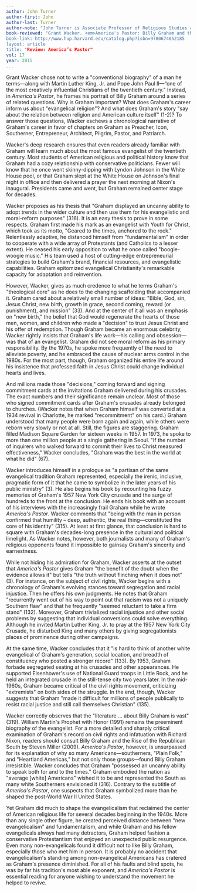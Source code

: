 ```yaml
---
author: John Turner
author-first: John
author-last: Turner
author-note: "John Turner is Associate Professor of Religious Studies at George Mason University."
book-reviewed: "Grant Wacker. <em>America's Pastor: Billy Graham and the Shaping of a Nation</em>. Cambridge: The Belknap Press of Harvard University Press, 2014. 413 pages. ISBN 978-0674052185.
book-link: http://www.hup.harvard.edu/catalog.php?isbn=9780674052185
layout: article
title: "Review: America’s Pastor"
vol: 17
year: 2015
...
```


Grant Wacker chose not to write a "conventional biography" of a man he terms—along with Martin Luther King, Jr. and Pope John Paul II—“one of the most creatively influential Christians of the twentieth century." Instead, in *America's Pastor*, he frames his portrait of Billy Graham around a series of related questions. Why is Graham important? What does Graham's career inform us about "evangelical religion"? And what does Graham's story "say about the relation between religion and American culture itself" (1-2)? To answer those questions, Wacker eschews a chronological narrative of Graham's career in favor of chapters on Graham as Preacher, Icon, Southerner, Entrepreneur, Architect, Pilgrim, Pastor, and Patriarch. 

Wacker's deep research ensures that even readers already familiar with Graham will learn much about the most famous evangelist of the twentieth century. Most students of American religious and political history know that Graham had a cozy relationship with conservative politicians. Fewer will know that he once went skinny-dipping with Lyndon Johnson in the White House pool, or that Graham slept at the White House on Johnson's final night in office and then delivered a prayer the next morning at Nixon's inaugural. Presidents came and went, but Graham remained center stage for decades.

Wacker proposes as his thesis that "Graham displayed an uncanny ability to adopt trends in the wider culture and then use them for his evangelistic and moral-reform purposes" (316).  It is an easy thesis to prove in some respects. Graham first made his mark as an evangelist with Youth for Christ, which took as its motto, "Geared to the times, anchored to the rock." Relentlessly adaptive, he distanced himself from "fundamentalism" in order to cooperate with a wide array of Protestants (and Catholics to a lesser extent). He ceased his early opposition to what he once called "boogie-woogie music." His team used a host of cutting-edge entrepreneurial strategies to build Graham's brand, financial resources, and evangelistic capabilities. Graham epitomized evangelical Christianity's remarkable capacity for adaptation and reinvention.

However, Wacker, gives as much credence to what he terms Graham's "theological core" as he does to the changing scaffolding that accompanied it. Graham cared about a relatively small number of ideas: "Bible, God, sin, Jesus Christ, new birth, growth in grace, second coming, reward (or punishment), and mission" (33). And at the center of it all was an emphasis on "new birth," the belief that God would regenerate the hearts of those men, women, and children who made a "decision" to trust Jesus Christ and his offer of redemption. Though Graham became an enormous celebrity, Wacker rightly insists that Graham's life work—his calling and obsession—was that of an evangelist. Graham did not see moral reform as his primary responsibility. By the 1970s, he spoke more frequently of the need to alleviate poverty, and he embraced the cause of nuclear arms control in the 1980s. For the most part, though, Graham organized his entire life around his insistence that professed faith in Jesus Christ could change individual hearts and lives. 

And millions made those "decisions," coming forward and signing commitment cards at the invitations Graham delivered during his crusades. The exact numbers and their significance remain unclear. Most of those who signed commitment cards after Graham's crusades already belonged to churches. (Wacker notes that when Graham himself was converted at a 1934 revival in Charlotte, he marked "recommitment" on his card.) Graham understood that many people were born again and again, while others were reborn very slowly or not at all. Still, the figures are staggering. Graham filled Madison Square Garden for sixteen weeks in 1957. In 1973, he spoke to more than one million people at a single gathering in Seoul. "If the number of inquirers who walked forward to commit their lives to Christ measured effectiveness," Wacker concludes, "Graham was the best in the world at what he did" (67).

Wacker introduces himself in a prologue as "a partisan of the same evangelical tradition Graham represented, especially the irenic, inclusive, pragmatic form of it that he came to symbolize in the later years of his public ministry" (3). He also begins his book by recounting his fuzzy memories of Graham's 1957 New York City crusade and the surge of hundreds to the front at the conclusion. He ends his book with an account of his interviews with the increasingly frail Graham while he wrote *America's Pastor*. Wacker comments that "being with the man in person confirmed that humility – deep, authentic, the real thing—constituted the core of his identity" (315). At least at first glance, that conclusion is hard to square with Graham's decades-long presence in the cultural and political limelight. As Wacker notes, however, both journalists and many of Graham's religious opponents found it impossible to gainsay Graham's sincerity and earnestness. 

While not hiding his admiration for Graham, Wacker asserts at the outset that *America's Pastor* gives Graham "the benefit of the doubt when the evidence allows it" but tells "the truth without flinching when it does not" (3). For instance, on the subject of civil rights, Wacker begins with a chronology of Graham's evolving stances toward segregation and racial injustice. Then he offers his own judgments. He notes that Graham "recurrently went out of his way to point out that racism was not a uniquely Southern flaw" and that he frequently "seemed reluctant to take a firm stand" (132). Moreover, Graham trivialized racial injustice and other social problems by suggesting that individual conversions could solve everything. Although he invited Martin Luther King, Jr. to pray at the 1957 New York City Crusade, he disturbed King and many others by giving segregationists places of prominence during other campaigns. 

At the same time, Wacker concludes that it "is hard to think of another white evangelical of Graham's generation, social location, and breadth of constituency who posted a stronger record" (133). By 1953, Graham forbade segregated seating at his crusades and other appearances. He supported Eisenhower's use of National Guard troops in Little Rock, and he held an integrated crusade in the still-tense city two years later. In the mid-1960s, Graham became critical of the civil rights movement, criticizing "extremists" on both sides of the struggle. In the end, though, Wacker suggests that Graham "made it difficult for millions of people publically to resist racial justice and still call themselves Christian" (135). 

Wacker correctly observes that the "literature … about Billy Graham is vast" (319). William Martin's Prophet with Honor (1991) remains the preeminent biography of the evangelist.  For a more detailed and sharply critical examination of Graham's record on civil rights and infatuation with Richard Nixon, readers should consult Billy Graham and the Rise of the Republican South by Steven Miller (2009). *America's Pastor*, however, is unsurpassed for its explanation of why so many Americans—southerners, "Plain Folk," and "Heartland Americas," but not only those groups—found Billy Graham irresistible. Wacker concludes that Graham "possessed an uncanny ability to speak both for and to the times." Graham embodied the nation as "average [white] Americans" wished it to be and represented the South as many white Southerners envisioned it (316). Contrary to the subtitle of *America's Pastor*, one suspects that Graham symbolized more than he shaped the post-World War II United States.

Yet Graham did much to shape the evangelicalism that reclaimed the center of American religious life for several decades beginning in the 1940s. More than any single other figure, he created perceived distance between "new evangelicalism" and fundamentalism, and while Graham and his fellow evangelicals always had many detractors, Graham helped fashion a conservative Protestantism that enjoyed an unexpected public resurgence. Even many non-evangelicals found it difficult not to like Billy Graham, especially those who met him in person. It is probably no accident that evangelicalism's standing among non-evangelical Americans has cratered as Graham's presence diminished. For all of his faults and blind spots, he was by far his tradition's most able exponent, and *America's Pastor* is essential reading for anyone wishing to understand the movement he helped to revive. 

	
